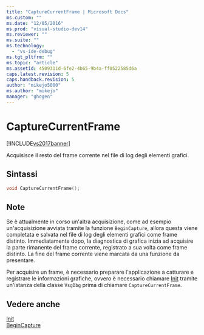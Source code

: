 ```yaml
---
title: "CaptureCurrentFrame | Microsoft Docs"
ms.custom: ""
ms.date: "12/05/2016"
ms.prod: "visual-studio-dev14"
ms.reviewer: ""
ms.suite: ""
ms.technology: 
  - "vs-ide-debug"
ms.tgt_pltfrm: ""
ms.topic: "article"
ms.assetid: 4509311d-6fe2-4b65-9b4a-ff0522585d6a
caps.latest.revision: 5
caps.handback.revision: 5
author: "mikejo5000"
ms.author: "mikejo"
manager: "ghogen"
---
```

# CaptureCurrentFrame
[!INCLUDE[vs2017banner](../code-quality/includes/vs2017banner.md)]

Acquisisce il resto del frame corrente nel file di log degli elementi grafici.  
  
## Sintassi  
  
```cpp  
void CaptureCurrentFrame();  
```  
  
## Note  
 Se è attualmente in corso un'altra acquisizione, come ad esempio un'acquisizione avviata tramite la funzione `BeginCapture`, allora questa viene completata e salvata nel file di log degli elementi grafici come frame distinto.  Immediatamente dopo, la diagnostica di grafica inizia ad acquisire la parte rimanente del frame corrente, registrato a sua volta come frame distinto.  La fine del frame corrente viene marcata da una funzione da presentare.  
  
 Per acquisire un frame, è necessario preparare l'applicazione a catturare e registrare le informazioni grafiche, ovvero è necessario chiamare [Init](../debugger/init.md) tramite un'istanza della classe `VsgDbg` prima di chiamare `CaptureCurrentFrame`.  
  
## Vedere anche  
 [Init](../debugger/init.md)   
 [BeginCapture](../debugger/begincapture.md)
